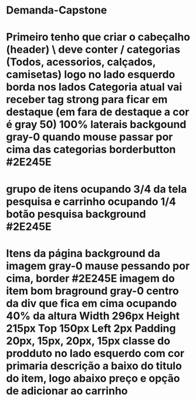 # Demanda-Capstone

Primeiro tenho que criar o cabeçalho (header)
\ deve conter /
categorias (Todos, acessorios, calçados, camisetas)
logo no lado esquerdo
borda nos lados
Categoria atual vai receber tag strong para ficar em destaque (em fara de destaque a cor é gray 50)
100% laterais 
backgound gray-0
quando mouse passar por cima das categorias borderbutton #2E245E
=======
grupo de itens ocupando 3/4 da tela
pesquisa e carrinho ocupando 1/4
botão pesquisa background #2E245E
=====
Itens da página
background da imagem gray-0
mause pessando por cima, border #2E245E
imagem do item bom braground gray-0 centro da div que fica em cima ocupando 40% da altura
Width 296px
Height 215px
Top 150px Left 2px
Padding 20px, 15px, 20px, 15px
classe do prodduto no lado esquerdo com cor primaria
descrição a baixo do titulo do item, logo abaixo preço e opção de adicionar ao carrinho
====


